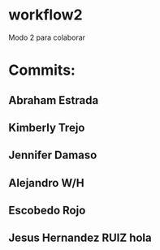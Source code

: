 # workflow2
Modo  2 para colaborar

# Commits:

## Abraham Estrada

## Kimberly Trejo

## Jennifer Damaso

## Alejandro W/H

## Escobedo Rojo

## Jesus Hernandez RUIZ hola
